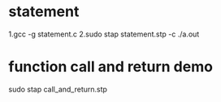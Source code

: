 # statement
1.gcc -g statement.c
2.sudo stap statement.stp -c ./a.out
# function call and return demo
sudo stap call_and_return.stp

